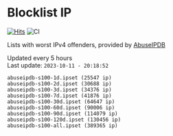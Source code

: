 # Blocklist IP

[![Hits](https://hits.seeyoufarm.com/api/count/incr/badge.svg?url=https%3A%2F%2Fgithub.com%2Fborestad%2Fblocklist-ip%2F&count_bg=%2379C83D&title_bg=%23555555&icon=&icon_color=%23E7E7E7&title=hits&edge_flat=false)](https://hits.seeyoufarm.com)  ![CI](https://img.shields.io/github/workflow/status/borestad/blocklist-ip/CI?style=flat-square)

Lists with worst IPv4 offenders, provided by [AbuseIPDB](https://www.abuseipdb.com/)

<!-- FOOTER-PLACEHOLDER -->
Updated every 5 hours<br>
Last update: `2023-10-11 - 20:18:52`
```
abuseipdb-s100-1d.ipset (25547 ip)
abuseipdb-s100-2d.ipset (30688 ip)
abuseipdb-s100-3d.ipset (34376 ip)
abuseipdb-s100-7d.ipset (41876 ip)
abuseipdb-s100-30d.ipset (64647 ip)
abuseipdb-s100-60d.ipset (90006 ip)
abuseipdb-s100-90d.ipset (114079 ip)
abuseipdb-s100-120d.ipset (130456 ip)
abuseipdb-s100-all.ipset (389365 ip)
```
